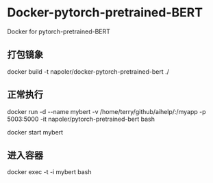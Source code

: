 # Docker-pytorch-pretrained-BERT
Docker for pytorch-pretrained-BERT

## 打包镜象
docker build -t napoler/docker-pytorch-pretrained-bert ./


## 正常执行
docker run -d --name mybert -v /home/terry/github/aihelp/:/myapp -p 5003:5000 -it napoler/pytorch-pretrained-bert  bash


docker start mybert

## 进入容器
docker exec -t -i mybert  bash
